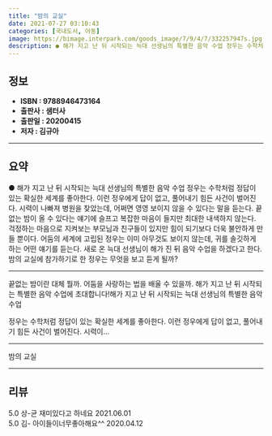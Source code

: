 ```yaml
---
title: "밤의 교실"
date: 2021-07-27 03:10:43
categories: [국내도서, 아동]
image: https://bimage.interpark.com/goods_image/7/9/4/7/332257947s.jpg
description: ● 해가 지고 난 뒤 시작되는 늑대 선생님의 특별한 음악 수업 정우는 수학처럼 정답이 있는 확실한 세계를 좋아한다. 이런 정우에게 답이 없고, 풀어내기 힘든 사건이 벌어진다. 시력이 나빠져 병원을 찾았는데, 어쩌면 영영 보이지 않을 수 있다는 말을 듣는다. 끝없는 밤이 올 수 있다는
---
```


## **정보**

- **ISBN : 9788946473164**
- **출판사 : 샘터사**
- **출판일 : 20200415**
- **저자 : 김규아**

------



## **요약**

●  해가 지고 난 뒤 시작되는 늑대 선생님의 특별한 음악 수업  정우는 수학처럼 정답이 있는 확실한 세계를 좋아한다. 이런 정우에게 답이 없고, 풀어내기 힘든 사건이 벌어진다. 시력이 나빠져 병원을 찾았는데, 어쩌면 영영 보이지 않을 수 있다는 말을 듣는다. 끝없는 밤이 올 수 있다는 얘기에 슬프고 복잡한 마음이 들지만 최대한 내색하지 않는다. 걱정하는 마음으로 지켜보는 부모님과 친구들이 있지만 힘이 되기보다 더욱 불안하게 만들 뿐이다. 어둠의 세계에 고립된 정우는 이미 아무것도 보이지 않는데, 귀를 솔깃하게 하는 어떤 얘기를 듣는다. 새로 온 늑대 선생님이 해가 진 뒤 음악 수업을 하겠다고 한다. 밤의 교실에 참가하기로 한 정우는 무엇을 보고 듣게 될까?

------

끝없는 밤이란 대체 뭘까.
어둠을 사랑하는 법을 배울 수 있을까. 
해가 지고 난 뒤 시작되는 특별한 음악 수업에 초대합니다!해가 지고 난 뒤 시작되는 늑대 선생님의 특별한 음악 수업

  정우는 수학처럼 정답이 있는 확실한 세계를 좋아한다. 이런 정우에게 답이 없고, 풀어내기 힘든 사건이 벌어진다. 시력이... 

------


밤의 교실 

------


## **리뷰** 

5.0 상-균 재미있다고 하네요 2021.06.01 <br/>5.0 김- 아이들이너무좋아해요^^ 2020.04.12 <br/>